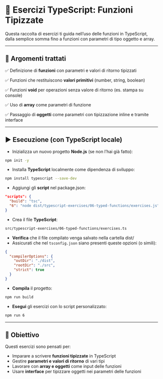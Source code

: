 # 📘 Esercizi TypeScript: Funzioni Tipizzate

Questa raccolta di esercizi ti guida nell’uso delle funzioni in TypeScript, dalla semplice somma fino a funzioni con parametri di tipo oggetto e array.

---

## 🧠 Argomenti trattati

✅ Definizione di **funzioni** con parametri e valori di ritorno tipizzati

✅ Funzioni che restituiscono **valori primitivi** (number, string, boolean)

✅ Funzioni **void** per operazioni senza valore di ritorno (es. stampa su console)

✅ Uso di **array** come parametri di funzione

✅ Passaggio di **oggetti** come parametri con tipizzazione inline e tramite interface

---

## ▶️ Esecuzione (con TypeScript locale)

* Inizializza un nuovo progetto **Node.js** (se non l’hai già fatto):

```bash
npm init -y
```

* Installa **TypeScript** localmente come dipendenza di sviluppo:

```bash
npm install typescript --save-dev
```

* Aggiungi gli **script** nel package.json:

```json
"scripts": {
  "build": "tsc",
  "6": "node dist/typescript-exercises/06-typed-functions/exercises.js"
}
```

* Crea il file **TypeScript**:

```bash
src/typescript-exercises/06-typed-functions/exercises.ts
```

* **Verifica** che il file compilato venga salvato nella cartella dist/
* Assicurati che nel `tsconfig.json` siano presenti queste opzioni (o simili):

```json
{
  "compilerOptions": {
    "outDir": "./dist",
    "rootDir": "./src",
    "strict": true
  }
}
```

* **Compila** il progetto:

```bash
npm run build
```

* **Esegui** gli esercizi con lo script personalizzato:

```bash
npm run 6
```

---

## 🎯 Obiettivo

Questi esercizi sono pensati per:

* Imparare a scrivere **funzioni tipizzate** in TypeScript
* Gestire **parametri e valori di ritorno** di vari tipi
* Lavorare con **array e oggetti** come input delle funzioni
* Usare **interface** per tipizzare oggetti nei parametri delle funzioni